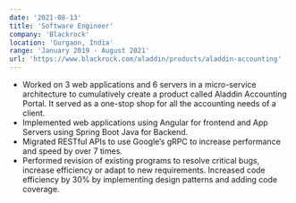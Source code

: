 ```yaml
---
date: '2021-08-13'
title: 'Software Engineer'
company: 'Blackrock'
location: 'Gurgaon, India'
range: 'January 2019 - August 2021'
url: 'https://www.blackrock.com/aladdin/products/aladdin-accounting'
---
```


- Worked on 3 web applications and 6 servers in a micro-service architecture to cumulatively create a product called Aladdin Accounting Portal. It served as a one-stop shop for all the accounting needs of a client.
- Implemented web applications using Angular for frontend and App Servers using Spring Boot Java for Backend.
- Migrated RESTful APIs to use Google’s gRPC to increase performance and speed by over 7 times.
- Performed revision of existing programs to resolve critical bugs, increase efficiency or adapt to new requirements. Increased code efficiency by 30% by implementing design patterns and adding code coverage.
